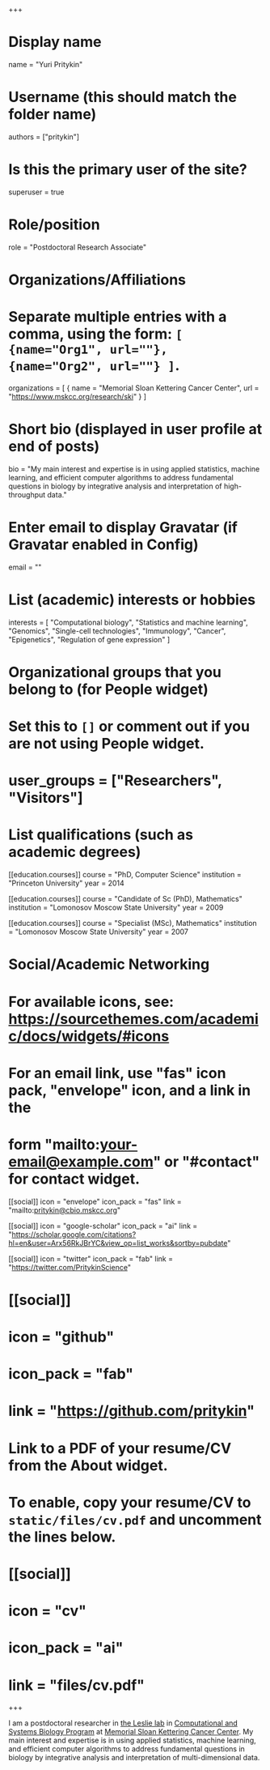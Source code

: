 +++
# Display name
name = "Yuri Pritykin"

# Username (this should match the folder name)
authors = ["pritykin"]

# Is this the primary user of the site?
superuser = true

# Role/position
role = "Postdoctoral Research Associate"

# Organizations/Affiliations
#   Separate multiple entries with a comma, using the form: `[ {name="Org1", url=""}, {name="Org2", url=""} ]`.
organizations = [ { name = "Memorial Sloan Kettering Cancer Center", url = "https://www.mskcc.org/research/ski" } ]

# Short bio (displayed in user profile at end of posts)
bio = "My main interest and expertise is in using applied statistics, machine learning, and efficient computer algorithms to address fundamental questions in biology by integrative analysis and interpretation of high-throughput data."

# Enter email to display Gravatar (if Gravatar enabled in Config)
email = ""

# List (academic) interests or hobbies
interests = [
  "Computational biology",
  "Statistics and machine learning",
  "Genomics",
  "Single-cell technologies",
  "Immunology",
  "Cancer",
  "Epigenetics",
  "Regulation of gene expression"
]


# Organizational groups that you belong to (for People widget)
#   Set this to `[]` or comment out if you are not using People widget.
# user_groups = ["Researchers", "Visitors"]

# List qualifications (such as academic degrees)
[[education.courses]]
  course = "PhD, Computer Science"
  institution = "Princeton University"
  year = 2014

[[education.courses]]
  course = "Candidate of Sc (PhD), Mathematics"
  institution = "Lomonosov Moscow State University"
  year = 2009

[[education.courses]]
  course = "Specialist (MSc), Mathematics"
  institution = "Lomonosov Moscow State University"
  year = 2007

# Social/Academic Networking
# For available icons, see: https://sourcethemes.com/academic/docs/widgets/#icons
#   For an email link, use "fas" icon pack, "envelope" icon, and a link in the
#   form "mailto:your-email@example.com" or "#contact" for contact widget.

[[social]]
  icon = "envelope"
  icon_pack = "fas"
  link = "mailto:pritykin@cbio.mskcc.org"

[[social]]
  icon = "google-scholar"
  icon_pack = "ai"
  link = "https://scholar.google.com/citations?hl=en&user=Arx56RkJBrYC&view_op=list_works&sortby=pubdate"

[[social]]
  icon = "twitter"
  icon_pack = "fab"
  link = "https://twitter.com/PritykinScience"


# [[social]]
#   icon = "github"
#   icon_pack = "fab"
#   link = "https://github.com/pritykin"

# Link to a PDF of your resume/CV from the About widget.
# To enable, copy your resume/CV to `static/files/cv.pdf` and uncomment the lines below.
# [[social]]
#   icon = "cv"
#   icon_pack = "ai"
#   link = "files/cv.pdf"

+++

I am a postdoctoral researcher in [the Leslie lab](https://www.mskcc.org/research/ski/labs/christina-leslie) in [Computational and Systems Biology Program](https://www.mskcc.org/research/ski/programs/computational-biology) at [Memorial Sloan Kettering Cancer Center](https://www.mskcc.org/research/ski). My main interest and expertise is in using applied statistics, machine learning, and efficient computer algorithms to address fundamental questions in biology by integrative analysis and interpretation of multi-dimensional data.
